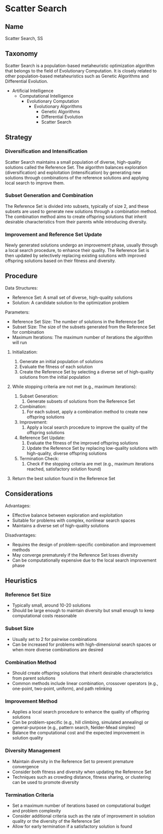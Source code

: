 # Scatter Search

## Name

Scatter Search, SS

## Taxonomy

Scatter Search is a population-based metaheuristic optimization algorithm that belongs to the field of Evolutionary Computation. It is closely related to other population-based metaheuristics such as Genetic Algorithms and Differential Evolution.

- Artificial Intelligence
  - Computational Intelligence
    - Evolutionary Computation
      - Evolutionary Algorithms
        - Genetic Algorithms
        - Differential Evolution
        - Scatter Search

## Strategy

### Diversification and Intensification

Scatter Search maintains a small population of diverse, high-quality solutions called the Reference Set. The algorithm balances exploration (diversification) and exploitation (intensification) by generating new solutions through combinations of the reference solutions and applying local search to improve them.

### Subset Generation and Combination

The Reference Set is divided into subsets, typically of size 2, and these subsets are used to generate new solutions through a combination method. The combination method aims to create offspring solutions that inherit desirable characteristics from their parents while introducing diversity.

### Improvement and Reference Set Update

Newly generated solutions undergo an improvement phase, usually through a local search procedure, to enhance their quality. The Reference Set is then updated by selectively replacing existing solutions with improved offspring solutions based on their fitness and diversity.

## Procedure

Data Structures:
- Reference Set: A small set of diverse, high-quality solutions
- Solution: A candidate solution to the optimization problem

Parameters:
- Reference Set Size: The number of solutions in the Reference Set
- Subset Size: The size of the subsets generated from the Reference Set for combination
- Maximum Iterations: The maximum number of iterations the algorithm will run

1. Initialization:
   1. Generate an initial population of solutions
   2. Evaluate the fitness of each solution
   3. Create the Reference Set by selecting a diverse set of high-quality solutions from the initial population

2. While stopping criteria are not met (e.g., maximum iterations):
   1. Subset Generation:
      1. Generate subsets of solutions from the Reference Set
   2. Combination:
      1. For each subset, apply a combination method to create new offspring solutions
   3. Improvement:
      1. Apply a local search procedure to improve the quality of the offspring solutions
   4. Reference Set Update:
      1. Evaluate the fitness of the improved offspring solutions
      2. Update the Reference Set by replacing low-quality solutions with high-quality, diverse offspring solutions
   5. Termination Check:
      1. Check if the stopping criteria are met (e.g., maximum iterations reached, satisfactory solution found)

3. Return the best solution found in the Reference Set

## Considerations

Advantages:
- Effective balance between exploration and exploitation
- Suitable for problems with complex, nonlinear search spaces
- Maintains a diverse set of high-quality solutions

Disadvantages:
- Requires the design of problem-specific combination and improvement methods
- May converge prematurely if the Reference Set loses diversity
- Can be computationally expensive due to the local search improvement phase

## Heuristics

### Reference Set Size

- Typically small, around 10-20 solutions
- Should be large enough to maintain diversity but small enough to keep computational costs reasonable

### Subset Size

- Usually set to 2 for pairwise combinations
- Can be increased for problems with high-dimensional search spaces or when more diverse combinations are desired

### Combination Method

- Should create offspring solutions that inherit desirable characteristics from parent solutions
- Common methods include linear combination, crossover operators (e.g., one-point, two-point, uniform), and path relinking

### Improvement Method

- Applies a local search procedure to enhance the quality of offspring solutions
- Can be problem-specific (e.g., hill climbing, simulated annealing) or general-purpose (e.g., pattern search, Nelder-Mead simplex)
- Balance the computational cost and the expected improvement in solution quality

### Diversity Management

- Maintain diversity in the Reference Set to prevent premature convergence
- Consider both fitness and diversity when updating the Reference Set
- Techniques such as crowding distance, fitness sharing, or clustering can be used to promote diversity

### Termination Criteria

- Set a maximum number of iterations based on computational budget and problem complexity
- Consider additional criteria such as the rate of improvement in solution quality or the diversity of the Reference Set
- Allow for early termination if a satisfactory solution is found

